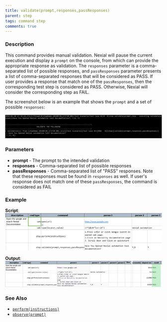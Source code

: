 ```yaml
---
title: validate(prompt,responses,passResponses)
parent: step
tags: command step
comments: true
---
```


### Description
This command provides manual validation.  Nexial will pause the current execution and display a `prompt` on the 
console, from which can provide the appropriate response as validation.  The `responses` parameter is a comma-separated
list of possible responses, and `passResponses` parameter presents a list of comma-separated responses that will be
considered as PASS.  If user provides a response that match one of the `passResponses`, then the corresponding test
step is considered as PASS.  Otherwise, Nexial will consider the corresponding step as FAIL.

The screenshot below is an example that shows the `prompt` and a set of possible `responses`:<br/>   
![](image/validate(prompt,responses,passResponses)_01.png)


### Parameters
- **prompt** \- The prompt to the intended validation
- **responses** \- Comma-separated list of possible responses
- **passResponses** \- Comma-separated list of "PASS" responses.  Note that these responses must be found in `responses` 
  as well.  If user's response does not match one of these `passResponses`, the command is considered as FAIL


### Example
**Script**:<br/>
![](image/validate(prompt,responses,passResponses)_02.png)

**Output**:<br/>
![](image/validate(prompt,responses,passResponses)_03.png)


### See Also
- [`perform(instructions)`](perform(instructions).html )
- [`observe(prompt)`](observe(prompt).html)